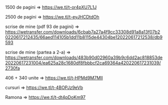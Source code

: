 1500 de pagini => https://we.tl/t-or4pXU7L1J

2500 de pagini => https://we.tl/t-eyJHCDtdOh

scrise de mine (pdf 93 de pagini) => https://wetransfer.com/downloads/6cbab7a27a4f9cc33308d91a8a13f07b20220617212435/66aed114105b1dd11b8115de44304be120220617212538/db9593

scrise de mine (partea a 2-a) => https://wetransfer.com/downloads/483b90d02960a39b9c6dd2ac818853de20220617231004/ea625a28c1680df8fbbbcf2ca69364a420220617231039/2730fa

406 + 340 unite => https://we.tl/t-HPMd9M7MlI

cursuri => https://we.tl/t-4BOPJz9eVb

Ramona => https://we.tl/t-dt4pDoKm97
